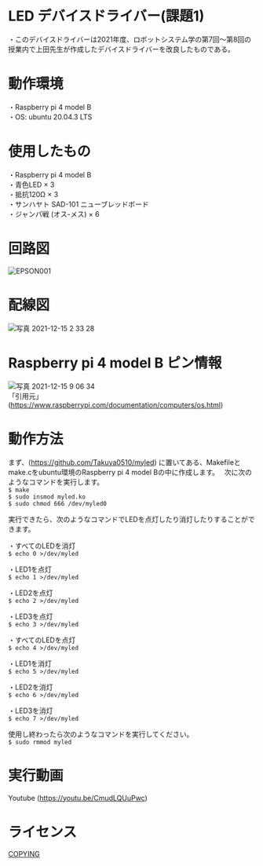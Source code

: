 # LED デバイスドライバー(課題1)  
・このデバイスドライバーは2021年度、ロボットシステム学の第7回～第8回の授業内で上田先生が作成したデバイスドライバーを改良したものである。

# 動作環境  
・Raspberry pi 4 model B  
・OS: ubuntu 20.04.3 LTS  


# 使用したもの  
・Raspberry pi 4 model B  
・青色LED × 3  
・抵抗120Ω × 3  
・サンハヤト SAD-101 ニューブレッドボード  
・ジャンパ戦 (オス-メス) × 6  


# 回路図　　　　
![EPSON001](https://user-images.githubusercontent.com/92074076/146102391-745d32bd-ee30-47b6-9278-a9252a092b44.JPG)  

# 配線図　
![写真 2021-12-15 2 33 28](https://user-images.githubusercontent.com/92074076/146102575-dc29f36f-8f6b-4149-b6ae-3f1180e335e2.jpg)　　

# Raspberry pi 4 model B ピン情報
![写真 2021-12-15 9 06 34](https://user-images.githubusercontent.com/92074076/146102730-a546b294-07fd-4479-9a73-1182afaac0f3.png)  
「引用元」(https://www.raspberrypi.com/documentation/computers/os.html)  


# 動作方法  
まず、(https://github.com/Takuya0510/myled) に置いてある、Makefileとmake.cをubuntu環境のRaspberry pi 4 model Bの中に作成します。　
次に次のようなコマンドを実行します。  
`$ make`  
`$ sudo insmod myled.ko`  
`$ sudo chmod 666 /dev/myled0`  


実行できたら、次のようなコマンドでLEDを点灯したり消灯したりすることができます。

・すべてのLEDを消灯   
`$ echo 0 >/dev/myled`  

・LED1を点灯  
`$ echo 1 >/dev/myled`  

・LED2を点灯  
`$ echo 2 >/dev/myled`  

・LED3を点灯  
`$ echo 3 >/dev/myled`  

・すべてのLEDを点灯  
`$ echo 4 >/dev/myled`  

・LED1を消灯  
`$ echo 5 >/dev/myled`  

・LED2を消灯  
`$ echo 6 >/dev/myled`  

・LED3を消灯  
`$ echo 7 >/dev/myled`  

使用し終わったら次のようなコマンドを実行してください。    
`$ sudo rmmod myled`  


# 実行動画  
Youtube (https://youtu.be/CmudLQUuPwc)  

# ライセンス  
[COPYING](https://github.com/Takuya0510/myled/blob/main/COPYING)  

